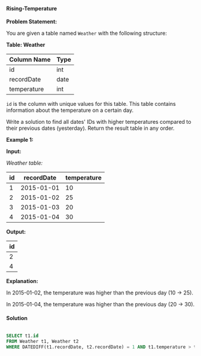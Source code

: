 #### Rising-Temperature
**Problem Statement:**

You are given a table named `Weather` with the following structure:

**Table: Weather**

| Column Name | Type    |
|-------------|---------|
| id          | int     |
| recordDate  | date    |
| temperature | int     |

`id` is the column with unique values for this table. This table contains information about the temperature on a certain day.

Write a solution to find all dates' IDs with higher temperatures compared to their previous dates (yesterday). Return the result table in any order.

**Example 1:**

**Input:**

*Weather table:*

| id | recordDate | temperature |
|----|------------|-------------|
| 1  | 2015-01-01 | 10          |
| 2  | 2015-01-02 | 25          |
| 3  | 2015-01-03 | 20          |
| 4  | 2015-01-04 | 30          |

**Output:**

| id |
|----|
| 2  |
| 4  |

**Explanation:**

In 2015-01-02, the temperature was higher than the previous day (10 -> 25).

In 2015-01-04, the temperature was higher than the previous day (20 -> 30).

#### Solution


```SQL

SELECT t1.id
FROM Weather t1, Weather t2
WHERE DATEDIFF(t1.recordDate, t2.recordDate) = 1 AND t1.temperature > t2.temperature;
